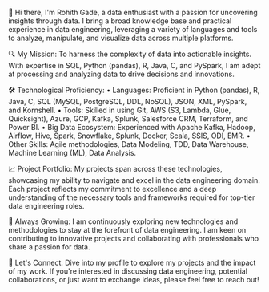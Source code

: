👋 Hi there, I'm Rohith Gade, a data enthusiast with a passion for uncovering insights through data. I bring a broad knowledge base and practical experience in data engineering, leveraging a variety of languages and tools to analyze, manipulate, and visualize data across multiple platforms.

🔍 My Mission: To harness the complexity of data into actionable insights. With expertise in SQL, Python (pandas), R, Java, C, and PySpark, I am adept at processing and analyzing data to drive decisions and innovations.

🛠 Technological Proficiency:
• Languages: Proficient in Python (pandas), R, Java, C, SQL (MySQL, PostgreSQL, DDL, NoSQL), JSON, XML, PySpark, and Kornshell.
• Tools: Skilled in using Git, AWS (S3, Lambda, Glue, Quicksight), Azure, GCP, Kafka, Splunk, Salesforce CRM, Terraform, and Power BI.
• Big Data Ecosystem: Experienced with Apache Kafka, Hadoop, Airflow, Hive, Spark, Snowflake, Splunk, Docker, Scala, SSIS, ODI, EMR.
• Other Skills: Agile methodologies, Data Modeling, TDD, Data Warehouse, Machine Learning (ML), Data Analysis.

📈 Project Portfolio: My projects span across these technologies, showcasing my ability to navigate and excel in the data engineering domain. Each project reflects my commitment to excellence and a deep understanding of the necessary tools and frameworks required for top-tier data engineering roles.

🌱 Always Growing: I am continuously exploring new technologies and methodologies to stay at the forefront of data engineering. I am keen on contributing to innovative projects and collaborating with professionals who share a passion for data.

💼 Let's Connect: Dive into my profile to explore my projects and the impact of my work. If you're interested in discussing data engineering, potential collaborations, or just want to exchange ideas, please feel free to reach out!
